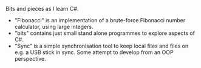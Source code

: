 Bits and pieces as I learn C#.

   - "Fibonacci" is an implementation of a brute-force Fibonacci number calculator, using large integers.
   - "bits" contains just small stand alone programmes to explore aspects of C#.
   - "Sync" is a simple synchronisation tool to keep local files and files on e.g. a USB stick in sync.  Some attempt to develop from an OOP perspective.
